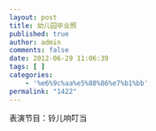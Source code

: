 ```yaml
---
layout: post
title: 幼儿园毕业照
published: true
author: admin
comments: false
date: 2012-06-29 11:06:39
tags: [ ]
categories:
    - '%e6%9c%aa%e5%88%86%e7%b1%bb'
permalink: "1422"
---
```

表演节目：铃儿响叮当

 

 
